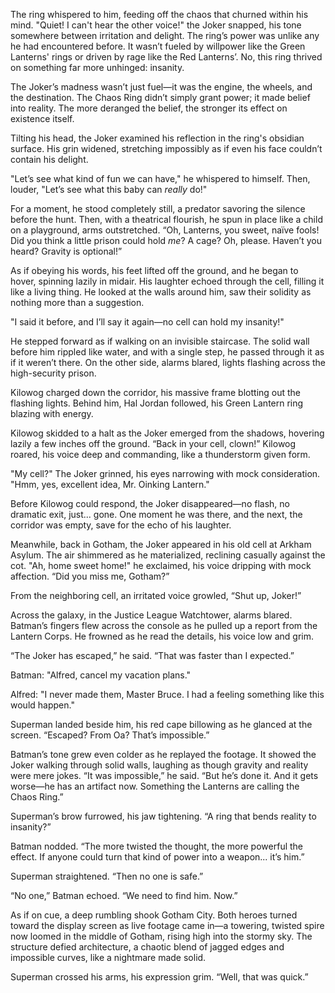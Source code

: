 The ring whispered to him, feeding off the chaos that churned within his mind. "Quiet! I can't hear the other voice!" the Joker snapped, his tone somewhere between irritation and delight. The ring’s power was unlike any he had encountered before. It wasn’t fueled by willpower like the Green Lanterns' rings or driven by rage like the Red Lanterns’. No, this ring thrived on something far more unhinged: insanity.

The Joker’s madness wasn’t just fuel—it was the engine, the wheels, and the destination. The Chaos Ring didn’t simply grant power; it made belief into reality. The more deranged the belief, the stronger its effect on existence itself.

Tilting his head, the Joker examined his reflection in the ring's obsidian surface. His grin widened, stretching impossibly as if even his face couldn’t contain his delight.

"Let’s see what kind of fun we can have," he whispered to himself. Then, louder, "Let’s see what this baby can *really* do!"

For a moment, he stood completely still, a predator savoring the silence before the hunt. Then, with a theatrical flourish, he spun in place like a child on a playground, arms outstretched. “Oh, Lanterns, you sweet, naïve fools! Did you think a little prison could hold *me*? A cage? Oh, please. Haven’t you heard? Gravity is optional!”

As if obeying his words, his feet lifted off the ground, and he began to hover, spinning lazily in midair. His laughter echoed through the cell, filling it like a living thing. He looked at the walls around him, saw their solidity as nothing more than a suggestion.

"I said it before, and I’ll say it again—no cell can hold my insanity!" 

He stepped forward as if walking on an invisible staircase. The solid wall before him rippled like water, and with a single step, he passed through it as if it weren’t there. On the other side, alarms blared, lights flashing across the high-security prison.

Kilowog charged down the corridor, his massive frame blotting out the flashing lights. Behind him, Hal Jordan followed, his Green Lantern ring blazing with energy.

Kilowog skidded to a halt as the Joker emerged from the shadows, hovering lazily a few inches off the ground. “Back in your cell, clown!” Kilowog roared, his voice deep and commanding, like a thunderstorm given form.

"My cell?" The Joker grinned, his eyes narrowing with mock consideration. "Hmm, yes, excellent idea, Mr. Oinking Lantern." 

Before Kilowog could respond, the Joker disappeared—no flash, no dramatic exit, just... gone. One moment he was there, and the next, the corridor was empty, save for the echo of his laughter.

Meanwhile, back in Gotham, the Joker appeared in his old cell at Arkham Asylum. The air shimmered as he materialized, reclining casually against the cot. "Ah, home sweet home!" he exclaimed, his voice dripping with mock affection. “Did you miss me, Gotham?”

From the neighboring cell, an irritated voice growled, “Shut up, Joker!”

Across the galaxy, in the Justice League Watchtower, alarms blared. Batman’s fingers flew across the console as he pulled up a report from the Lantern Corps. He frowned as he read the details, his voice low and grim. 

“The Joker has escaped,” he said. “That was faster than I expected.”

Batman: "Alfred, cancel my vacation plans."

Alfred: "I never made them, Master Bruce. I had a feeling something like this would happen."

Superman landed beside him, his red cape billowing as he glanced at the screen. “Escaped? From Oa? That’s impossible.”

Batman’s tone grew even colder as he replayed the footage. It showed the Joker walking through solid walls, laughing as though gravity and reality were mere jokes. “It was impossible,” he said. “But he’s done it. And it gets worse—he has an artifact now. Something the Lanterns are calling the Chaos Ring.”

Superman’s brow furrowed, his jaw tightening. “A ring that bends reality to insanity?” 

Batman nodded. “The more twisted the thought, the more powerful the effect. If anyone could turn that kind of power into a weapon... it’s him.”

Superman straightened. “Then no one is safe.”

“No one,” Batman echoed. “We need to find him. Now.”

As if on cue, a deep rumbling shook Gotham City. Both heroes turned toward the display screen as live footage came in—a towering, twisted spire now loomed in the middle of Gotham, rising high into the stormy sky. The structure defied architecture, a chaotic blend of jagged edges and impossible curves, like a nightmare made solid.

Superman crossed his arms, his expression grim. “Well, that was quick.”

